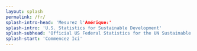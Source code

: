 ```yaml
---
layout: splash
permalink: /fr/
splash-intro-head: 'Mesurez l'Amérique:'
splash-intro: 'U.S. Statistics for Sustainable Development'
splash-subhead: 'Official US Federal Statistics for the UN Sustainable Development Goals'
splash-start: 'Commencez Ici'
---
```

